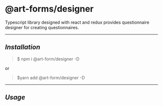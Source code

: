 # @art-forms/designer
Typescript library designed with react and redux provides questionnaire designer for creating questionnaires.
***
## _Installation_

>$ npm i @art-form/designer -D

or
>$yarn add @art-form/designer -D

***
## _Usage_
